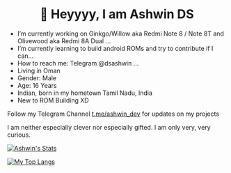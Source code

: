<h1 align="center">👋 Heyyyy, I am Ashwin DS</h1>


- I’m currently working on Ginkgo/Willow aka Redmi Note 8 / Note 8T and Olivewood aka Redmi 8A Dual ...
- I’m currently learning to build android ROMs and try to contribute if I can...
- How to reach me: Telegram @dsashwin  ...
- Living in Oman
- Gender: Male
- Age: 16 Years
- Indian, born in my hometown Tamil Nadu, India
- New to ROM Building XD

Follow my Telegram Channel [t.me/ashwin_dev](https://t.me/ashwin_dev) for updates on my projects

I am neither especially clever nor especially gifted. I am only very, very curious.


[![Ashwin's Stats](https://github-readme-stats.vercel.app/api?username=geek0609&theme=dark)](https://github.com/anuraghazra/github-readme-stats)

[![My Top Langs](https://github-readme-stats.vercel.app/api/top-langs/?username=geek0609&theme=dark)](https://github.com/anuraghazra/github-readme-stats)
